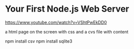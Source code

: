 # Your First Node.js Web Server
https://www.youtube.com/watch?v=VShtPwEkDD0

a html page on the screen with css and a cvs file with content

npm install csv
npm install sqlite3
